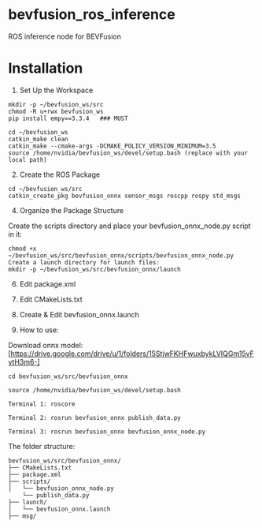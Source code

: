 # bevfusion_ros_inference
ROS inference node for BEVFusion

# Installation

1. Set Up the Workspace
```
mkdir -p ~/bevfusion_ws/src
chmod -R u+rwx bevfusion_ws
pip install empy==3.3.4   ### MUST

cd ~/bevfusion_ws
catkin_make clean
catkin_make --cmake-args -DCMAKE_POLICY_VERSION_MINIMUM=3.5
source /home/nvidia/bevfusion_ws/devel/setup.bash (replace with your local path)
```
2. Create the ROS Package
```
cd ~/bevfusion_ws/src
catkin_create_pkg bevfusion_onnx sensor_msgs roscpp rospy std_msgs
```
4. Organize the Package Structure

Create the scripts directory and place your bevfusion_onnx_node.py script in it:
```
chmod +x ~/bevfusion_ws/src/bevfusion_onnx/scripts/bevfusion_onnx_node.py
Create a launch directory for launch files:
mkdir -p ~/bevfusion_ws/src/bevfusion_onnx/launch
```
6. Edit package.xml

7. Edit CMakeLists.txt

8. Create & Edit bevfusion_onnx.launch

9. How to use:

Download onnx model: [https://drive.google.com/drive/u/1/folders/15StjwFKHFwuxbykLVIQGm15vFytH3m6-]
```
cd bevfusion_ws/src/bevfusion_onnx

source /home/nvidia/bevfusion_ws/devel/setup.bash

Terminal 1: roscore

Terminal 2: rosrun bevfusion_onnx publish_data.py 

Terminal 3: rosrun bevfusion_onnx bevfusion_onnx_node.py
```

The folder structure:
```
bevfusion_ws/src/bevfusion_onnx/
├── CMakeLists.txt
├── package.xml
├── scripts/
│   └── bevfusion_onnx_node.py
    └── publish_data.py
├── launch/
│   └── bevfusion_onnx.launch
├── msg/
```
